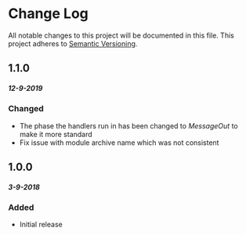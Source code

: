 # Change Log
All notable changes to this project will be documented in this file.
This project adheres to [Semantic Versioning](http://semver.org/).

## 1.1.0
##### 12-9-2019
### Changed
* The phase the handlers run in has been changed to _MessageOut_ to make it more standard
* Fix issue with module archive name which was not consistent 

## 1.0.0
##### 3-9-2018
### Added
* Initial release
